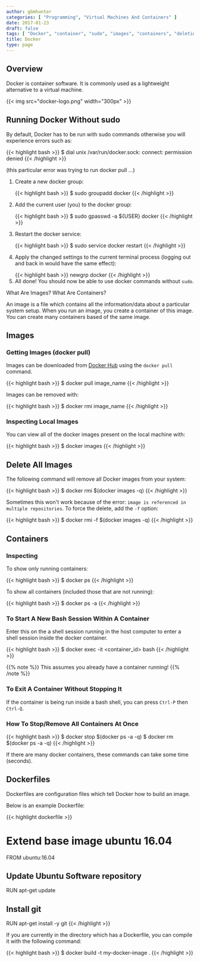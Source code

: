 ```yaml
---
author: gbmhunter
categories: [ "Programming", "Virtual Machines And Containers" ]
date: 2017-01-23
draft: false
tags: [ "Docker", "container", "sudo", "images", "containers", "deleting", "programming", "service" ]
title: Docker
type: page
---
```


<h2>Overview</h2>

<p>Docker is container software. It is commonly used as a lightweight alternative to a virtual machine.</p>

{{< img src="docker-logo.png" width="300px" >}}

<h2>Running Docker Without sudo</h2>

<p>By default, Docker has to be run with sudo commands otherwise you will experience errors such as:</p>

{{< highlight bash >}}
$ dial unix /var/run/docker.sock: connect: permission denied
{{< /highlight >}}

<p>(this particular error was trying to run docker pull ...)</p>

<ol>
  <li>
    <p>Create a new docker group:</p>
    {{< highlight bash >}}
    $ sudo groupadd docker
    {{< /highlight >}}
  </li>
  <li>
    <p>Add the current user (you) to the docker group:</p>
    {{< highlight bash >}}
    $ sudo gpasswd -a ${USER} docker
    {{< /highlight >}}
  </li>
  <li>
    <p>Restart the docker service:</p>
    {{< highlight bash >}}
    $ sudo service docker restart
    {{< /highlight >}}
  </li>
  <li>
    <p>Apply the changed settings to the current terminal process (logging out and back in would have the same effect):
    </p>
    {{< highlight bash >}}
    newgrp docker
    {{< /highlight >}}
  </li>
  <li>All done! You should now be able to use docker commands without <code>sudo</code>.</li>
</ol>

<p>What Are Images? What Are Containers?</p>

<p>An image is a file which contains all the information/data about a particular system setup. When you run an image,
  you create a container of this image. You can create many containers based of the same image.</p>

<h2>Images</h2>

<h3>Getting Images (docker pull)</h3>

<p>Images can be downloaded from <a href="https://hub.docker.com/">Docker Hub</a> using the <code>docker pull</code> command.</p>

{{< highlight bash >}}
$ docker pull image_name
{{< /highlight >}}

<p>Images can be removed with:</p>

{{< highlight bash >}}
$ docker rmi image_name
{{< /highlight >}}

<h3>Inspecting Local Images</h3>

<p>You can view all of the docker images present on the local machine with:</p>

{{< highlight bash >}}
$ docker images
{{< /highlight >}}

<h2>Delete All Images</h2>

<p>The following command will remove all Docker images from your system:</p>

{{< highlight bash >}}
$ docker rmi $(docker images -q)
{{< /highlight >}}

<p>Sometimes this won't work because of the error: <code>image is referenced in multiple repositories</code>. To force
  the delete, add the <code>-f</code> option:</p>

{{< highlight bash >}}
$ docker rmi -f $(docker images -q)
{{< /highlight >}}


<h2>Containers</h2>

<h3>Inspecting</h3>

<p>To show only running containers:</p>

{{< highlight bash >}}
$ docker ps
{{< /highlight >}}

<p>To show all containers (included those that are not running):</p>

{{< highlight bash >}}
$ docker ps -a
{{< /highlight >}}

<h3>To Start A New Bash Session Within A Container</h3>

<p>Enter this on the a shell session running in the host computer to enter a shell session inside the docker container.
</p>

{{< highlight bash >}}
$ docker exec -it &lt;container_id&gt; bash
{{< /highlight >}}

{{% note %}}
This assumes you already have a container running!
{{% /note %}}

<h3>To Exit A Container Without Stopping It</h3>

<p>If the container is being run inside a bash shell, you can press <code>Ctrl-P</code> then <code>Ctrl-Q</code>.</p>

<h3>How To Stop/Remove All Containers At Once</h3>

{{< highlight bash >}}
$ docker stop $(docker ps -a -q)
$ docker rm $(docker ps -a -q)
{{< /highlight >}}

If there are many docker containers, these commands can take some time (seconds).

<h2>Dockerfiles</h2>

<p>Dockerfiles are configuration files which tell Docker how to build an image.</p>

<p>Below is an example Dockerfile:</p>

{{< highlight dockerfile >}}
# Extend base image ubuntu 16.04
FROM ubuntu:16.04

## Update Ubuntu Software repository
RUN apt-get update

## Install git
RUN apt-get install -y git
{{< /highlight >}}

<p>If you are currently in the directory which has a Dockerfile, you can compile it with the following command:</p>

{{< highlight bash >}}
$ docker build -t my-docker-image .
{{< /highlight >}}